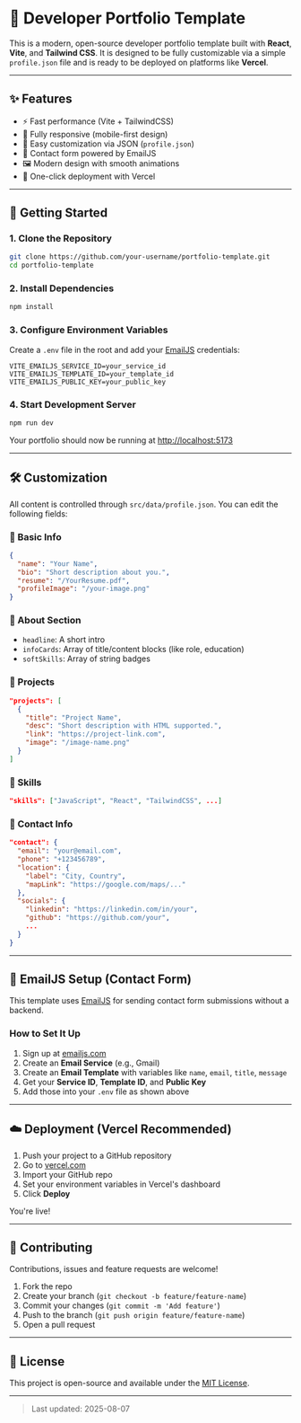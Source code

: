 # 🌌 Developer Portfolio Template

This is a modern, open-source developer portfolio template built with **React**, **Vite**, and **Tailwind CSS**.
It is designed to be fully customizable via a simple `profile.json` file and is ready to be deployed on platforms like **Vercel**.


---

## ✨ Features
- ⚡ Fast performance (Vite + TailwindCSS)
- 📱 Fully responsive (mobile-first design)
- 🧩 Easy customization via JSON (`profile.json`)
- 📧 Contact form powered by EmailJS
- 🖼️ Modern design with smooth animations
- 🚀 One-click deployment with Vercel

---

## 🚀 Getting Started

### 1. Clone the Repository
```bash
git clone https://github.com/your-username/portfolio-template.git
cd portfolio-template
```

### 2. Install Dependencies
```bash
npm install
```

### 3. Configure Environment Variables
Create a `.env` file in the root and add your [EmailJS](https://www.emailjs.com/) credentials:

```env
VITE_EMAILJS_SERVICE_ID=your_service_id
VITE_EMAILJS_TEMPLATE_ID=your_template_id
VITE_EMAILJS_PUBLIC_KEY=your_public_key
```

### 4. Start Development Server
```bash
npm run dev
```

Your portfolio should now be running at [http://localhost:5173](http://localhost:5173)


---

## 🛠️ Customization

All content is controlled through `src/data/profile.json`. You can edit the following fields:

### 🔹 Basic Info
```json
{
  "name": "Your Name",
  "bio": "Short description about you.",
  "resume": "/YourResume.pdf",
  "profileImage": "/your-image.png"
}
```

### 🔹 About Section
- `headline`: A short intro
- `infoCards`: Array of title/content blocks (like role, education)
- `softSkills`: Array of string badges

### 🔹 Projects
```json
"projects": [
  {
    "title": "Project Name",
    "desc": "Short description with HTML supported.",
    "link": "https://project-link.com",
    "image": "/image-name.png"
  }
]
```

### 🔹 Skills
```json
"skills": ["JavaScript", "React", "TailwindCSS", ...]
```

### 🔹 Contact Info
```json
"contact": {
  "email": "your@email.com",
  "phone": "+123456789",
  "location": {
    "label": "City, Country",
    "mapLink": "https://google.com/maps/..."
  },
  "socials": {
    "linkedin": "https://linkedin.com/in/your",
    "github": "https://github.com/your",
    ...
  }
}
```


---

## 📧 EmailJS Setup (Contact Form)

This template uses [EmailJS](https://www.emailjs.com/) for sending contact form submissions without a backend.

### How to Set It Up

1. Sign up at [emailjs.com](https://emailjs.com)
2. Create an **Email Service** (e.g., Gmail)
3. Create an **Email Template** with variables like `name`, `email`, `title`, `message`
4. Get your **Service ID**, **Template ID**, and **Public Key**
5. Add those into your `.env` file as shown above


---

## ☁️ Deployment (Vercel Recommended)

1. Push your project to a GitHub repository
2. Go to [vercel.com](https://vercel.com/import)
3. Import your GitHub repo
4. Set your environment variables in Vercel's dashboard
5. Click **Deploy**

You're live!


---

## 🤝 Contributing

Contributions, issues and feature requests are welcome!

1. Fork the repo
2. Create your branch (`git checkout -b feature/feature-name`)
3. Commit your changes (`git commit -m 'Add feature'`)
4. Push to the branch (`git push origin feature/feature-name`)
5. Open a pull request


---

## 📄 License

This project is open-source and available under the [MIT License](LICENSE).


---

> Last updated: 2025-08-07
